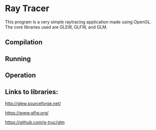 # Ray Tracer
This program is a very simple raytracing application made using OpenGL. The core libraries used are GLEW, GLFW, and GLM.

## Compilation

## Running

## Operation

## Links to libraries:
http://glew.sourceforge.net/

https://www.glfw.org/

https://github.com/g-truc/glm
